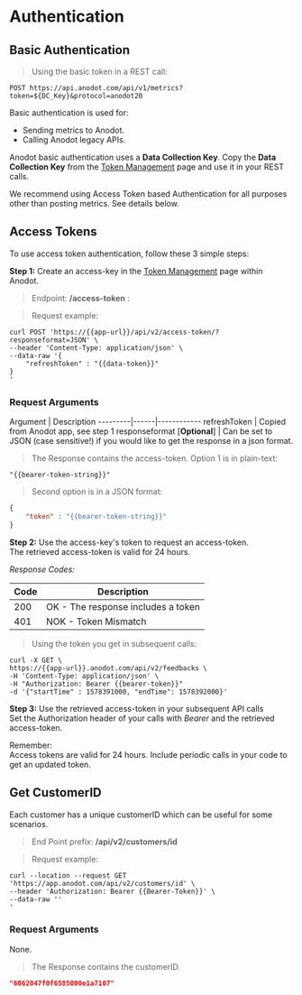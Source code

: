 # Authentication

## Basic Authentication

> Using the basic token in a REST call:

```shell
POST https://api.anodot.com/api/v1/metrics?token=${DC_Key}&protocol=anodot20
```

Basic authentication is used for:

* Sending metrics to Anodot.
* Calling Anodot legacy APIs. 

Anodot basic authentication uses a **Data Collection Key**.
Copy the **Data Collection Key** from the [Token Management](https://support.anodot.com/hc/en-us/articles/360002631114-Token-Management) page and use it in your REST calls.

<aside class="warning">
We recommend using Access Token based Authentication for all purposes other than posting metrics.
See details below.
</aside>

## Access Tokens

To use access token authentication, follow these 3 simple steps:

**Step 1:** Create an access-key in the [Token Management](https://support.anodot.com/hc/en-us/articles/360002631114-Token-Management) page within Anodot.

> Endpoint: **/access-token** :

> Request example:

```shell
curl POST 'https://{{app-url}}/api/v2/access-token/?responseformat=JSON' \
--header 'Content-Type: application/json' \
--data-raw '{
	"refreshToken" : "{{data-token}}"
}
'
```
### Request Arguments

Argument | Description
---------|------|------------
refreshToken | Copied from Anodot app, see step 1
responseformat [**Optional**] | Can be set to JSON (case sensitive!) if you would like to get the response in a json format.

> The Response contains the access-token. Option 1 is in plain-text:

```shell
"{{bearer-token-string}}"
```

> Second option is in a JSON format:

```json
{
    "token" : "{{bearer-token-string}}"
}
```


**Step 2:** Use the access-key's token to request an access-token.</br>The retrieved access-token is valid for 24 hours.

*Response Codes:*

Code | Description
---- | -----------
200 | OK - The response includes a token
401 | NOK - Token Mismatch

> Using the token you get in subsequent calls:

```shell
curl -X GET \
https://{{app-url}}.anodot.com/api/v2/feedbacks \
-H 'Content-Type: application/json' \
-H "Authorization: Bearer {{bearer-token}}"
-d '{"startTime" : 1578391000, "endTime": 1578392000}'
```

**Step 3:** Use the retrieved access-token in your subsequent API calls<br/>
Set the Authorization header of your calls with *Bearer* and the retrieved access-token.

<aside class="notice">
Remember:<br/>Access tokens are valid for 24 hours. Include periodic calls in your code to get an updated token.
</aside>

## Get CustomerID

Each customer has a unique customerID which can be useful for some scenarios. 

> End Point prefix: **/api/v2/customers/id**

> Request example:

```shell
curl --location --request GET 'https://app.anodot.com/api/v2/customers/id' \
--header 'Authorization: Bearer {{Bearer-Token}}' \
--data-raw ''
'
```
### Request Arguments

None.

> The Response contains the customerID. 

```json
"6062047f0f6585000e1a7107"
```
